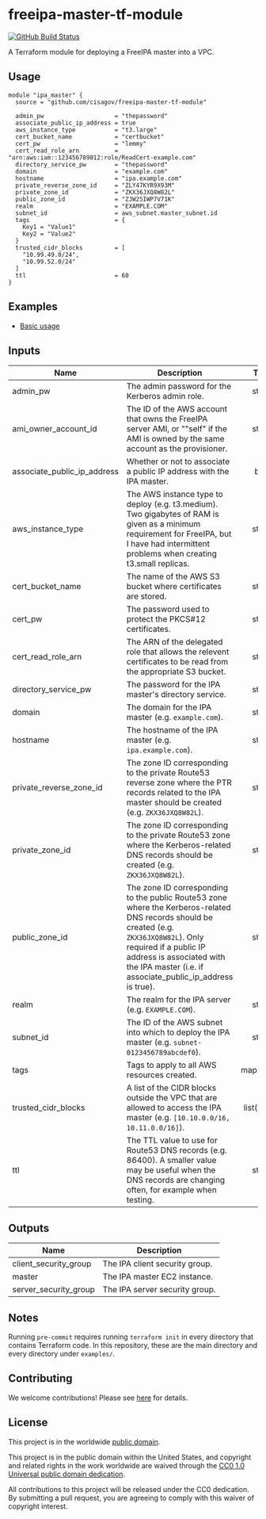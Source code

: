# freeipa-master-tf-module #

[![GitHub Build Status](https://github.com/cisagov/freeipa-master-tf-module/workflows/build/badge.svg)](https://github.com/cisagov/freeipa-master-tf-module/actions)

A Terraform module for deploying a FreeIPA master into a VPC.

## Usage ##

```hcl
module "ipa_master" {
  source = "github.com/cisagov/freeipa-master-tf-module"

  admin_pw                    = "thepassword"
  associate_public_ip_address = true
  aws_instance_type           = "t3.large"
  cert_bucket_name            = "certbucket"
  cert_pw                     = "lemmy"
  cert_read_role_arn          = "arn:aws:iam::123456789012:role/ReadCert-example.com"
  directory_service_pw        = "thepassword"
  domain                      = "example.com"
  hostname                    = "ipa.example.com"
  private_reverse_zone_id     = "ZLY47KYR9X93M"
  private_zone_id             = "ZKX36JXQ8W82L"
  public_zone_id              = "ZJW25IWP7V71K"
  realm                       = "EXAMPLE.COM"
  subnet_id                   = aws_subnet.master_subnet.id
  tags                        = {
    Key1 = "Value1"
    Key2 = "Value2"
  }
  trusted_cidr_blocks         = [
    "10.99.49.0/24",
    "10.99.52.0/24"
  ]
  ttl                         = 60
}
```

## Examples ##

* [Basic usage](https://github.com/cisagov/freeipa-master-tf-module/tree/develop/examples/basic_usage)

## Inputs ##

| Name | Description | Type | Default | Required |
|------|-------------|:----:|:-------:|:--------:|
| admin_pw | The admin password for the Kerberos admin role. | string | | yes |
| ami_owner_account_id | The ID of the AWS account that owns the FreeIPA server AMI, or ""self" if the AMI is owned by the same account as the provisioner. | string | `self` | no |
| associate_public_ip_address | Whether or not to associate a public IP address with the IPA master. | bool | `false` | no |
| aws_instance_type | The AWS instance type to deploy (e.g. t3.medium).  Two gigabytes of RAM is given as a minimum requirement for FreeIPA, but I have had intermittent problems when creating t3.small replicas. | string | `t3.medium` | no |
| cert_bucket_name | The name of the AWS S3 bucket where certificates are stored. | string | | yes |
| cert_pw | The password used to protect the PKCS#12 certificates. | string | | yes |
| cert_read_role_arn | The ARN of the delegated role that allows the relevent certificates to be read from the appropriate S3 bucket. | string | | yes |
| directory_service_pw | The password for the IPA master's directory service. | string | | yes |
| domain | The domain for the IPA master (e.g. `example.com`). | string | | yes |
| hostname | The hostname of the IPA master (e.g. `ipa.example.com`). | string | | yes |
| private_reverse_zone_id | The zone ID corresponding to the private Route53 reverse zone where the PTR records related to the IPA master should be created (e.g. `ZKX36JXQ8W82L`). | string | | yes |
| private_zone_id | The zone ID corresponding to the private Route53 zone where the Kerberos-related DNS records should be created (e.g. `ZKX36JXQ8W82L`). | string | | yes |
| public_zone_id | The zone ID corresponding to the public Route53 zone where the Kerberos-related DNS records should be created (e.g. `ZKX36JXQ8W82L`).  Only required if a public IP address is associated with the IPA master (i.e. if associate_public_ip_address is true). | string | Empty string | no |
| realm | The realm for the IPA server (e.g. `EXAMPLE.COM`). | string | | yes |
| subnet_id | The ID of the AWS subnet into which to deploy the IPA master (e.g. `subnet-0123456789abcdef0`). | string | | yes |
| tags | Tags to apply to all AWS resources created. | map(string) | `{}` | no |
| trusted_cidr_blocks | A list of the CIDR blocks outside the VPC that are allowed to access the IPA master (e.g. `[10.10.0.0/16, 10.11.0.0/16]`). | list(string) | `[]` | no |
| ttl | The TTL value to use for Route53 DNS records (e.g. 86400).  A smaller value may be useful when the DNS records are changing often, for example when testing. | string | `86400` | no |

## Outputs ##

| Name | Description |
|------|-------------|
| client_security_group | The IPA client security group. |
| master | The IPA master EC2 instance. |
| server_security_group | The IPA server security group. |

## Notes ##

Running `pre-commit` requires running `terraform init` in every directory that
contains Terraform code. In this repository, these are the main directory and
every directory under `examples/`.

## Contributing ##

We welcome contributions!  Please see [here](CONTRIBUTING.md) for
details.

## License ##

This project is in the worldwide [public domain](LICENSE).

This project is in the public domain within the United States, and
copyright and related rights in the work worldwide are waived through
the [CC0 1.0 Universal public domain
dedication](https://creativecommons.org/publicdomain/zero/1.0/).

All contributions to this project will be released under the CC0
dedication. By submitting a pull request, you are agreeing to comply
with this waiver of copyright interest.
